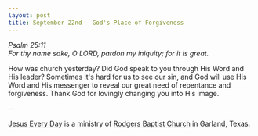 ```yaml
---
layout: post
title: September 22nd - God's Place of Forgiveness
---
```


_Psalm 25:11  
For thy name sake, O LORD, pardon my iniquity; for it is great._

How was church yesterday? Did God speak to you through His Word and
His leader? Sometimes it's hard for us to see our sin, and God will
use His Word and His messenger to reveal our great need of repentance
and forgiveness. Thank God for lovingly changing you into His image.

 --

<a href=http://jesuseveryday.net>Jesus Every Day</a> is a ministry of <a href=http://rodgersbaptist.net>Rodgers Baptist Church</a> in Garland, Texas.
